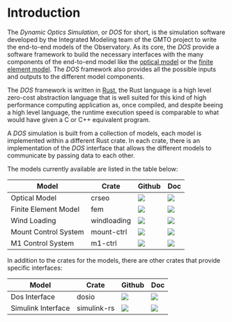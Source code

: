 # Introduction

The *Dynamic Optics Simulation*, or *DOS* for short, is the simulation software developed by the Integrated Modeling team of the GMTO project to write the end-to-end models of the Observatory.
As its core, the *DOS* provide a software framework to build the necessary interfaces with the many components of the end-to-end model like the [optical model](ch01-00-optical-model.md) or the [finite element model](ch02-00-fem.md). 
The *DOS* framework also provides all the possible inputs and outputs to the different model components.

The *DOS* framework is written in [Rust](https://www.rust-lang.org), the Rust language is a high level zero-cost abstraction language that is well suited for this kind of high performance computing application as, once compiled, and despite beeing a high level language, the runtime execution speed is comparable to what would have given a C or C++ equivalent program.

A *DOS* simulation is built from a collection of models, each model is implemented within a different Rust crate.
In each crate, there is an implementation of the *DOS* interface that allows the different models to communicate by passing data to each other.

The models currently available are listed in the table below:

| Model | Crate | Github | Doc |
| ----- | ----- | ------ | --- |
| Optical Model | crseo | <a href="https://github.com/rconan/crseo"><img style="display: inline! important" src="https://img.shields.io/badge/src-main-green.svg"></img></a> | <a href="https://rconan.github.io/crseo"><img style="display: inline! important" src="https://img.shields.io/badge/doc-current-green.svg"></img></a> |
| Finite Element Model | fem | <a href="https://github.com/rconan/fem/tree/dos"><img style="display: inline! important" src="https://img.shields.io/badge/src-dos-green.svg"></img></a> | <a href="https://rconan.github.io/fem"><img style="display: inline! important" src="https://img.shields.io/badge/doc-current-green.svg"></img></a> |
| Wind Loading | windloading | <a href="https://github.com/rconan/windloading"><img style="display: inline! important" src="https://img.shields.io/badge/src-main-green.svg"></img></a> | <a href="https://rconan.github.io/windloading"><img style="display: inline! important" src="https://img.shields.io/badge/doc-current-green.svg"></img></a> |
| Mount Control System | mount-ctrl | <a href="https://github.com/rconan/mount-ctrl"><img style="display: inline! important" src="https://img.shields.io/badge/src-main-green.svg"></img></a> | <a href="https://rconan.github.io/mount-ctrl"><img style="display: inline! important" src="https://img.shields.io/badge/doc-current-red.svg"></img></a> |
| M1 Control System | m1-ctrl | <a href="https://github.com/rconan/m1-ctrl"><img style="display: inline! important" src="https://img.shields.io/badge/src-main-green.svg"></img></a> | <a href="https://rconan.github.io/m1-ctrl"><img style="display: inline! important" src="https://img.shields.io/badge/doc-current-red.svg"></img></a> |

In addition to the crates for the models, there are other crates that provide specific interfaces:

| Model | Crate | Github | Doc |
| ----- | ----- | ------ | --- |
| Dos Interface | dosio | <a href="https://github.com/rconan/dosio"><img style="display: inline! important" src="https://img.shields.io/badge/src-main-green.svg"></img></a> | <a href="https://rconan.github.io/dosio"><img style="display: inline! important" src="https://img.shields.io/badge/doc-current-green.svg"></img></a> |
| Simulink Interface | simulink-rs | <a href="https://github.com/rconan/simulink-rs"><img style="display: inline! important" src="https://img.shields.io/badge/src-main-green.svg"></img></a> | <a href="https://rconan.github.io/simulink-rs"><img style="display: inline! important" src="https://img.shields.io/badge/doc-current-green.svg"></img></a> |
